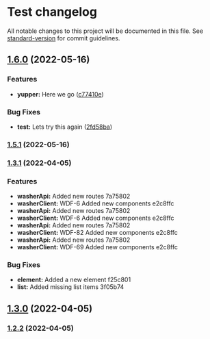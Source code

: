 # Test changelog

All notable changes to this project will be documented in this file. See [standard-version](https://github.com/conventional-changelog/standard-version) for commit guidelines.

## [1.6.0](https://github.com/xjdesigns/semver_test/compare/v1.5.1...v1.6.0) (2022-05-16)


### Features

* **yupper:** Here we go ([c77410e](https://github.com/xjdesigns/semver_test/commit/c77410ef2fdb9f7a8c6312c23605a11c6775947d))


### Bug Fixes

* **test:** Lets try this again ([2fd58ba](https://github.com/xjdesigns/semver_test/commit/2fd58ba814ef7691b7d8a5d7217c2946b3a19d76))

### [1.5.1](https://github.com/xjdesigns/semver_test/compare/v1.5.0...v1.5.1) (2022-05-16)

### [1.3.1](///compare/v1.3.0...v1.3.1) (2022-04-05)

### Features

* **washerApi:** Added new routes 7a75802
* **washerClient:**  WDF-6 Added new components e2c8ffc
* **washerApi:** Added new routes 7a75802
* **washerClient:**  WDF-6 Added new components e2c8ffc
* **washerApi:** Added new routes 7a75802
* **washerClient:**  WDF-82 Added new components e2c8ffc
* **washerApi:** Added new routes 7a75802
* **washerClient:**  WDF-69 Added new components e2c8ffc

### Bug Fixes

* **element:** Added a new element f25c801
* **list:** Added missing list items 3f05b74

## [1.3.0](///compare/v1.2.2...v1.3.0) (2022-04-05)

### [1.2.2](///compare/v1.2.1...v1.2.2) (2022-04-05)
